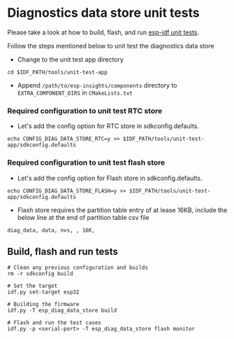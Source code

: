 # Diagnostics data store unit tests

Please take a look at how to build, flash, and run [esp-idf unit tests](https://github.com/espressif/esp-idf/tree/master/tools/unit-test-app#unit-test-app).

Follow the steps mentioned below to unit test the diagnostics data store

* Change to the unit test app directory
```
cd $IDF_PATH/tools/unit-test-app
```

* Append `/path/to/esp-insights/components` directory to `EXTRA_COMPONENT_DIRS` in `CMakeLists.txt`

### Required configuration to unit test RTC store
* Let's add the config option for RTC store in sdkconfig.defaults.
```
echo CONFIG_DIAG_DATA_STORE_RTC=y >> $IDF_PATH/tools/unit-test-app/sdkconfig.defaults
```

### Required configuration to unit test flash store
* Let's add the config option for Flash store in sdkconfig.defaults.
```
echo CONFIG_DIAG_DATA_STORE_FLASH=y >> $IDF_PATH/tools/unit-test-app/sdkconfig.defaults
```
* Flash store requires the partition table entry of at lease 16KB, include the below line at the end of partition table csv file
```
diag_data, data, nvs, , 16K,
```

## Build, flash and run tests
```
# Clean any previous configuration and builds
rm -r sdkconfig build

# Set the target
idf.py set-target esp32

# Building the firmware
idf.py -T esp_diag_data_store build

# Flash and run the test cases
idf.py -p <serial-port> -T esp_diag_data_store flash monitor
```
